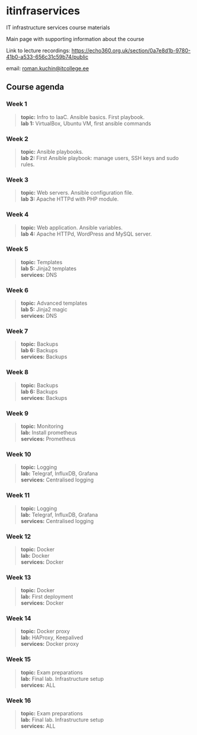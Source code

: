 # itinfraservices
IT infrastructure services course materials

Main page with supporting information about the course

Link to lecture recordings: https://echo360.org.uk/section/0a7e8d1b-9780-41b0-a533-656c31c59b74/public

email: roman.kuchin@itcollege.ee

## Course agenda
### Week 1
>**topic:** Infro to IaaC. Ansible basics. First playbook.  
>**lab 1:** VirtualBox, Ubuntu VM, first ansible commands

### Week 2
>**topic:** Ansible playbooks.  
>**lab 2:** First Ansible playbook: manage users, SSH keys and sudo rules.

### Week 3
>**topic:** Web servers. Ansible configuration file.  
>**lab 3:** Apache HTTPd with PHP module.

### Week 4
>**topic:** Web application. Ansible variables.  
>**lab 4:** Apache HTTPd, WordPress and MySQL server.

### Week 5
>**topic:** Templates  
>**lab 5:** Jinja2 templates  
>**services:** DNS

### Week 6
>**topic:** Advanced templates  
>**lab 5:** Jinja2 magic  
>**services:** DNS

### Week 7
>**topic:** Backups  
>**lab 6:** Backups  
>**services:** Backups

### Week 8
>**topic:** Backups  
>**lab 6:** Backups  
>**services:** Backups

### Week 9
>**topic:** Monitoring  
>**lab:** Install prometheus  
>**services:** Prometheus

### Week 10
>**topic:** Logging  
>**lab:** Telegraf, InfluxDB, Grafana  
>**services:** Centralised logging

### Week 11
>**topic:** Logging  
>**lab:** Telegraf, InfluxDB, Grafana  
>**services:** Centralised logging

### Week 12
>**topic:** Docker  
>**lab:** Docker  
>**services:** Docker

### Week 13
>**topic:** Docker  
>**lab:** First deployment  
>**services:** Docker

### Week 14
>**topic:** Docker proxy  
>**lab:** HAProxy, Keepalived  
>**services:** Docker proxy

### Week 15
>**topic:** Exam preparations  
>**lab:** Final lab. Infrastructure setup  
>**services:** ALL

### Week 16
>**topic:** Exam preparations  
>**lab:** Final lab. Infrastructure setup  
>**services:** ALL
